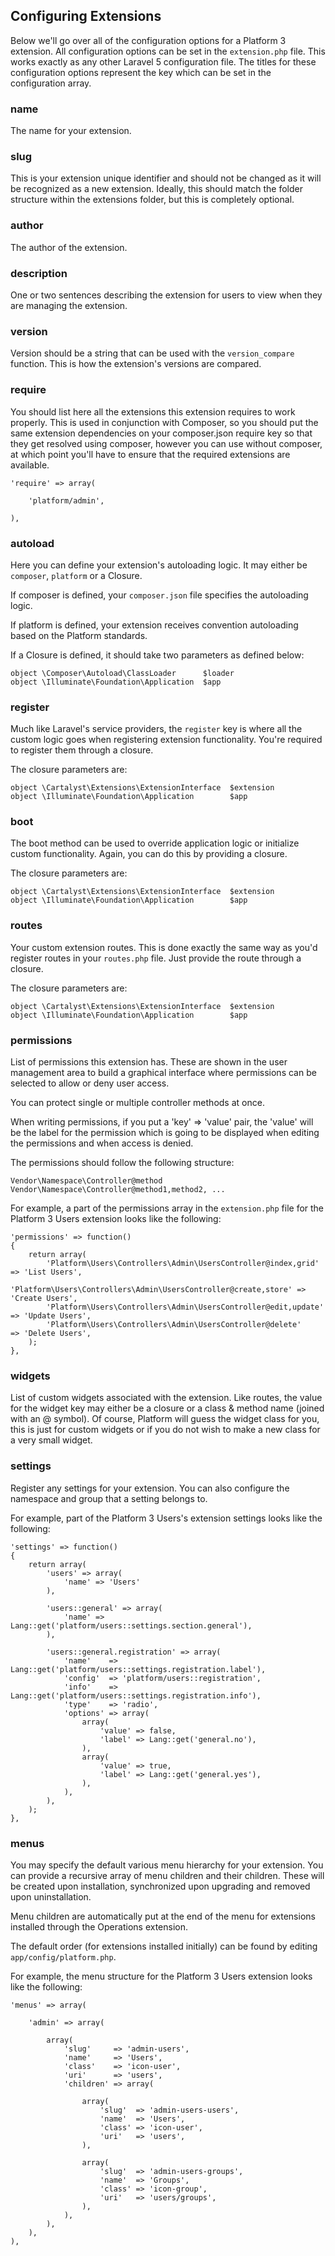 ## Configuring Extensions

Below we'll go over all of the configuration options for a Platform 3 extension. All configuration options can be set in the `extension.php` file. This works exactly as any other Laravel 5 configuration file. The titles for these configuration options represent the key which can be set in the configuration array.

### name

The name for your extension.


### slug

This is your extension unique identifier and should not be changed as it will be recognized as a new extension. Ideally, this should match the folder structure within the extensions folder, but this is completely optional.


### author

The author of the extension.


### description

One or two sentences describing the extension for users to view when they are managing the extension.


### version

Version should be a string that can be used with the `version_compare` function. This is how the extension's versions are compared.


### require

You should list here all the extensions this extension requires to work properly. This is used in conjunction with Composer, so you should put the same extension dependencies on your composer.json require key so that they get resolved using composer, however you can use without composer, at which point you'll have to ensure that the required extensions are available.

	'require' => array(

		'platform/admin',

	),


### autoload

Here you can define your extension's autoloading logic. It may either be `composer`, `platform` or a Closure.

If composer is defined, your `composer.json` file specifies the autoloading logic.

If platform is defined, your extension receives convention autoloading based on the Platform standards.

If a Closure is defined, it should take two parameters as defined below:

	object \Composer\Autoload\ClassLoader      $loader
	object \Illuminate\Foundation\Application  $app


### register

Much like Laravel's service providers, the `register` key is where all the custom logic goes when registering extension functionality. You're required to register them through a closure.

The closure parameters are:

	object \Cartalyst\Extensions\ExtensionInterface  $extension
	object \Illuminate\Foundation\Application        $app


### boot

The boot method can be used to override application logic or initialize custom functionality. Again, you can do this by providing a closure.

The closure parameters are:

	object \Cartalyst\Extensions\ExtensionInterface  $extension
	object \Illuminate\Foundation\Application        $app


### routes

Your custom extension routes. This is done exactly the same way as you'd register routes in your `routes.php` file. Just provide the route through a closure.

The closure parameters are:

	object \Cartalyst\Extensions\ExtensionInterface  $extension
	object \Illuminate\Foundation\Application        $app

### permissions
List of permissions this extension has. These are shown in the user management area to build a graphical interface where permissions can be selected to allow or deny user access.

You can protect single or multiple controller methods at once.

When writing permissions, if you put a 'key' => 'value' pair, the 'value' will be the label for the permission which is going to be displayed when editing the permissions and when access is denied.

The permissions should follow the following structure:

    Vendor\Namespace\Controller@method
    Vendor\Namespace\Controller@method1,method2, ...

For example, a part of the permissions array in the `extension.php` file for the Platform 3 Users extension looks like the following:

	'permissions' => function()
	{
		return array(
			'Platform\Users\Controllers\Admin\UsersController@index,grid'	=> 'List Users',
			'Platform\Users\Controllers\Admin\UsersController@create,store'	=> 'Create Users',
			'Platform\Users\Controllers\Admin\UsersController@edit,update'	=> 'Update Users',
			'Platform\Users\Controllers\Admin\UsersController@delete'		=> 'Delete Users',
		);
	},


### widgets

List of custom widgets associated with the extension. Like routes, the value for the widget key may either be a closure or a class & method name (joined with an @ symbol). Of course, Platform will guess the widget class for you, this is just for custom widgets or if you do not wish to make a new class for a very small widget.


### settings

Register any settings for your extension. You can also configure the namespace and group that a setting belongs to.

For example, part of the Platform 3 Users's extension settings looks like the following:

	'settings' => function()
	{
		return array(
			'users' => array(
				'name' => 'Users'
			),

			'users::general' => array(
				'name' => Lang::get('platform/users::settings.section.general'),
			),

			'users::general.registration' => array(
				'name'    => Lang::get('platform/users::settings.registration.label'),
				'config'  => 'platform/users::registration',
				'info'    => Lang::get('platform/users::settings.registration.info'),
				'type'    => 'radio',
				'options' => array(
					array(
						'value' => false,
						'label' => Lang::get('general.no'),
					),
					array(
						'value' => true,
						'label' => Lang::get('general.yes'),
					),
				),
			),
		);
	},


### menus

You may specify the default various menu hierarchy for your extension. You can provide a recursive array of menu children and their children. These will be created upon installation, synchronized upon upgrading and removed upon uninstallation.

Menu children are automatically put at the end of the menu for extensions installed through the Operations extension.

The default order (for extensions installed initially) can be found by editing `app/config/platform.php`.

For example, the menu structure for the Platform 3 Users extension looks like the following:

	'menus' => array(

		'admin' => array(

			array(
				'slug'     => 'admin-users',
				'name'     => 'Users',
				'class'    => 'icon-user',
				'uri'      => 'users',
				'children' => array(

					array(
						'slug'  => 'admin-users-users',
						'name'  => 'Users',
						'class' => 'icon-user',
						'uri'   => 'users',
					),

					array(
						'slug'  => 'admin-users-groups',
						'name'  => 'Groups',
						'class' => 'icon-group',
						'uri'   => 'users/groups',
					),
				),
			),
		),
	),
